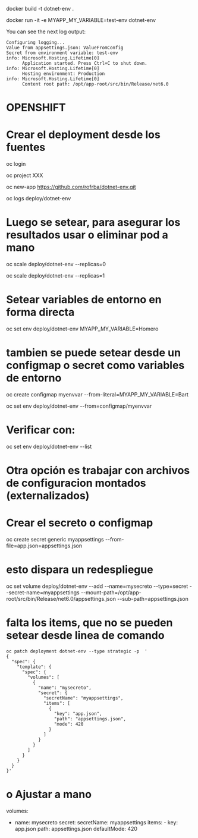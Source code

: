 docker build -t dotnet-env .

docker run -it -e MYAPP_MY_VARIABLE=test-env dotnet-env

You can see the next log output:

```
Configuring logging...
Value from appsettings.json: ValueFromConfig
Secret from environment variable: test-env
info: Microsoft.Hosting.Lifetime[0]
      Application started. Press Ctrl+C to shut down.
info: Microsoft.Hosting.Lifetime[0]
      Hosting environment: Production
info: Microsoft.Hosting.Lifetime[0]
      Content root path: /opt/app-root/src/bin/Release/net6.0
```

# OPENSHIFT

# Crear el deployment desde los fuentes

oc login

oc project XXX

oc new-app https://github.com/rofrba/dotnet-env.git

oc logs deploy/dotnet-env

# Luego se setear, para asegurar los resultados usar o eliminar pod a mano

oc scale deploy/dotnet-env --replicas=0

oc scale deploy/dotnet-env --replicas=1

# Setear variables de entorno en forma directa

oc set env deploy/dotnet-env MYAPP_MY_VARIABLE=Homero

# tambien se puede setear desde un configmap o secret como variables de entorno

oc create configmap myenvvar --from-literal=MYAPP_MY_VARIABLE=Bart

oc set env deploy/dotnet-env --from=configmap/myenvvar


# Verificar con:

oc set env deploy/dotnet-env --list

# Otra opción es trabajar con archivos de configuracion montados (externalizados)

# Crear el secreto o configmap

oc create secret generic myappsettings --from-file=app.json=appsettings.json

# esto dispara un redespliegue

oc set volume deploy/dotnet-env --add --name=mysecreto --type=secret --secret-name=myappsettings --mount-path=/opt/app-root/src/bin/Release/net6.0/appsettings.json --sub-path=appsettings.json
# falta los items, que no se pueden setear desde linea de comando


```
oc patch deployment dotnet-env --type strategic -p  '
{
  "spec": {
    "template": {
      "spec": {
        "volumes": [
          {
            "name": "mysecreto",
            "secret": {
              "secretName": "myappsettings",
              "items": [
                {
                  "key": "app.json",
                  "path": "appsettings.json",
                  "mode": 420
                }
              ]
            }
          }
        ]
      }
    }
  }
}'
```

# o Ajustar a mano
volumes:
- name: mysecreto
    secret:
    secretName: myappsettings
    items:
        - key: app.json
        path: appsettings.json
    defaultMode: 420
